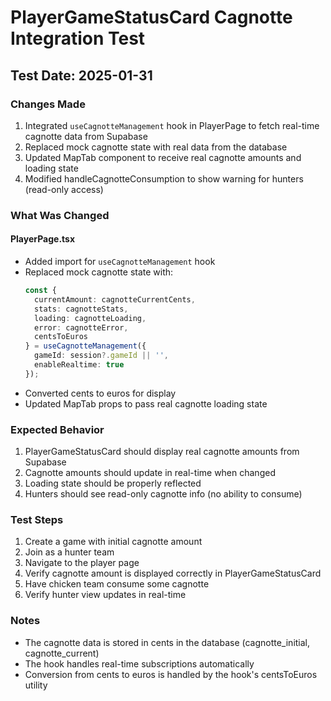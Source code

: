 # PlayerGameStatusCard Cagnotte Integration Test

## Test Date: 2025-01-31

### Changes Made
1. Integrated `useCagnotteManagement` hook in PlayerPage to fetch real-time cagnotte data from Supabase
2. Replaced mock cagnotte state with real data from the database
3. Updated MapTab component to receive real cagnotte amounts and loading state
4. Modified handleCagnotteConsumption to show warning for hunters (read-only access)

### What Was Changed

#### PlayerPage.tsx
- Added import for `useCagnotteManagement` hook
- Replaced mock cagnotte state with:
  ```typescript
  const { 
    currentAmount: cagnotteCurrentCents,
    stats: cagnotteStats,
    loading: cagnotteLoading,
    error: cagnotteError,
    centsToEuros
  } = useCagnotteManagement({
    gameId: session?.gameId || '',
    enableRealtime: true
  });
  ```
- Converted cents to euros for display
- Updated MapTab props to pass real cagnotte loading state

### Expected Behavior
1. PlayerGameStatusCard should display real cagnotte amounts from Supabase
2. Cagnotte amounts should update in real-time when changed
3. Loading state should be properly reflected
4. Hunters should see read-only cagnotte info (no ability to consume)

### Test Steps
1. Create a game with initial cagnotte amount
2. Join as a hunter team
3. Navigate to the player page
4. Verify cagnotte amount is displayed correctly in PlayerGameStatusCard
5. Have chicken team consume some cagnotte
6. Verify hunter view updates in real-time

### Notes
- The cagnotte data is stored in cents in the database (cagnotte_initial, cagnotte_current)
- The hook handles real-time subscriptions automatically
- Conversion from cents to euros is handled by the hook's centsToEuros utility